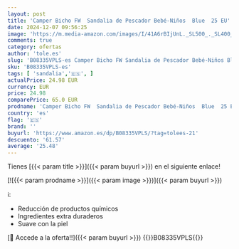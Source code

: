 ```yaml
---
layout: post
title: 'Camper Bicho FW  Sandalia de Pescador Bebé-Niños  Blue  25 EU'
date: 2024-12-07 09:56:25
image: 'https://m.media-amazon.com/images/I/41A6rBIjUnL._SL500_._SL400_.jpg'
comments: true
category: ofertas
author: 'tole.es'
slug: 'B08335VPLS-es Camper Bicho FW Sandalia de Pescador Bebé-Niños Blue 25 EU'
sku: 'B08335VPLS-es'
tags: [ 'sandalia','🇪🇸', ]
actualPrice: 24.98 EUR
currency: EUR
price: 24.98
comparePrice: 65.0 EUR
prodname: 'Camper Bicho FW  Sandalia de Pescador Bebé-Niños  Blue  25 EU'
country: 'es'
flag: '🇪🇸'
brand: ''
buyurl: 'https://www.amazon.es/dp/B08335VPLS/?tag=tolees-21'
descuento: '61.57'
average: '25.48'
---
```


Tienes [{{< param title >}}]({{< param buyurl >}}) en el siguiente enlace!

[![{{< param prodname >}}]({{< param image >}})]({{< param buyurl >}})

ℹ️:

- Reducción de productos químicos
- Ingredientes extra duraderos
- Suave con la piel

[🛒 Accede a la oferta!!]({{< param buyurl >}})
{{<world>}}B08335VPLS{{</world>}}
